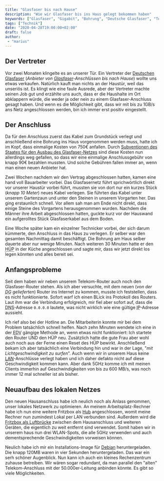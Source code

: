 ```yaml
---
title: "Glasfaser bis nach Hause"
description: "Wie wir Glasfaser bis ins Haus gelegt bekommen haben"
keywords: ["Glasfaser", "Gigabit", "Bohrung", "Deutsche Glasfaser", "Telekom"]
tags: ["Technik"]
date: "2020-04-28T19:00:00+02:00"
draft: false
author:
 - "marius"
---
```


Der Vertreter
-------------
Vor zwei Monaten klingelte es an unserer Tür. Ein Vertreter der [Deutschen Glasfaser](https://www.deutsche-glasfaser.de/) (_Anbieter von [Glasfaser](https://de.wikipedia.org/wiki/Glasfasernetz)-Anschlüssen bis nach Hause_) wollte uns etwas verkaufen. Natürlich kauft man nichts an der Haustür, weil das unseriös ist. Es klingt wie eine faule Ausrede, aber der Vertreter machte seinen Job gut und erzählte uns auch, dass er die Haushalte im Ort abklappern würde, die weder ja oder nein zu einem Glasfaser-Anschluss gesagt haben. Und wenn es die Möglichkeit gibt, dass wir mit bis zu 1GB/s ans Netz angeschlossen werden, bin ich immer erst positiv eingestellt.

Der Anschluss
-------------
Da für den Anschluss zuerst das Kabel zum Grundstück verlegt und anschließend eine Bohrung ins Haus vorgenommen werden muss, hatte ich im Kopf, dass einmalige Kosten von 750€ anfallen. Durch [Subventionen des Staates für den Ausbau des Glasfaser-Netzes](https://www.bmvi.de/DE/Themen/Digitales/Breitbandausbau/Breitbandfoerderung/breitbandfoerderung.html) sind diese Kosten nun allerdings weg gefallen, so dass wir eine einmalige Anschlussgebühr von knapp 90€ bezahlen mussten. Und solche Gebühren fallen immer an, wenn man einen neuen Anbieter hat.

Zwei Wochen nachdem wir den Vertrag abgeschlossen hatten, kamen eine hand voll Bauarbeiter vorbei. Das Glasfasernetz führt sprichwörtlich direkt vor unserer Haustür vorbei führt, mussten sie von dort nur ein kurzes Stück (_knapp 10 Meter_) neues Kabel verlegen. Sie führten das Kabel unter unserem Gartenzaun und unter den Steinen in unserem Vorgarten her. Das ging erstaunlich schnell. Vor allem sah man am Ende nicht direkt, dass einige Steine des Vorgartens herausgenommen wurden. Nachdem die Männer ihre Arbeit abgeschlossen hatten, guckte kurz vor der Hauswand ein aufgerolltes Stück Glasfaserkabel aus dem Boden.

Eine Woche später kam ein einzelner Technicker vorbei, der sich darum kümmerte, den Anschluss in das Haus zu verlegen. Er selber war den gesamten Nachmittag damit beschäftigt. Die Bohrung am Haus selber dauerte aber nur wenige Minuten. Nach weiteren 30 Minuten hatte er den <abbr title="Haus-Übergabe-Punkt">HÜP</abbr> in der Küche angeschlossen und sagte mir, dass wir jetzt direkt los legen könnten und alles bereit sei.

Anfangsprobleme
---------------
Seit dem haben wir neben unserem Telekom-Router auch noch den Glasfaser-Router stehen. Als ich aber versuchte, mit dem neuen (_von der <abbr title="Deutsche Glasfaser">DG</abbr> gelieferten_) Router ins Internet zu kommen, musste ich feststellen, dass es nicht funktionierte. Sofort warf ich einen BLick ins Protokoll des Routers. Laut ihm war die Verbindung erfolgreich, mir fiel aber sofort auf, dass die <abbr title="Domain Name System">DNS</abbr>-Adresse `0.0.0.0` lautete, was nicht wirklich wie eine gültige <abbr title="Internet Protocoll">IP</abbr>-Adresse aussieht.

Ich rief also bei der Hotline an. Die Mitarbeiterin konnte mir bei dem Problem tatsächlich schnell helfen. Nach zehn Minuten wendete ich eine in der <abbr title="Elektronische Datenverarbeitung">EDV</abbr> gängige Methode an, wenn etwas nicht funktioniert: Ich startete den Router UND den HÜP neu. Zusätzlich hatte die gute Frau aber wohl auch noch aus der Ferne einen Reset des HÜP bewirkt. Anschließend bekam ich aber tatsächlich eine Verbindung hin und war in der Lage, "_mit Lichtgeschwindigkeit zu surfen_". Auch wenn wir in unserem Haus keine <abbr title="Local Area Network">[LAN](https://de.wikipedia.org/wiki/Local_Area_Network)</abbr>-Anschlüsse verlegt haben und ich daher defakto nicht auf diese Geschwindigkeit kommen kann. Aber dank 5GHz komme ich mit meinen Clients immerhin auf Geschwindigkeiten von bis zu 600 MB/s, was noch immer 12 mal schneller ist als bisher.

Neuaufbau des lokalen Netzes
----------------------------
Den neuen Hausanschluss habe ich neulich noch als Anlass genommen, unser lokales Netzwerk zu optimieren. An meinem Arbeitsplatz-Rechner habe ich nun eine weitere Fritzbox als [Hub](https://de.wikipedia.org/wiki/Hub_(Netzwerktechnik)) angeschlossen, womit meine Rechner nun zumindest Lokal per LAN verbunden sind. Außerdem wird die [Fritzbox als Luftbrücke](https://de.wikipedia.org/wiki/Repeater) zwischen dem Hausanschluss und weiteren Geräten, die eigentlich zu weit entfernt sind verwendet. Somit haben wir in unserem haus nun drei WLAN-Spots, die alle 5GHz verwenden und auch dementsprechende Geschwindigkeiten vorweisen können.

Neulich habe ich mir ein Installations-Image für [Debian](https://www.debian.org/) heruntergeladen. Die knapp 120MB waren in vier Sekunden heruntergeladen. Das war ein serh schöner Augenblick. Nun kann ich auch ein kleines Rechenzentrum zuhause betreiben. Wir wären sogar redundant, da man parallel den "alten" Telekom-Anschluss mit der 50.000er-Leitung anbinden könnte. Es gibt so viele Möglichkeiten.
